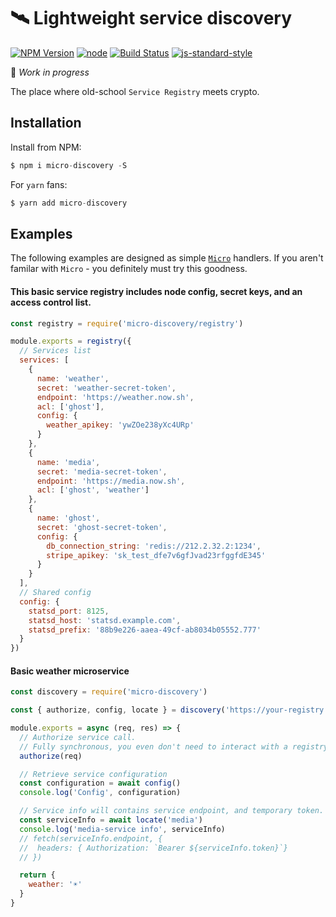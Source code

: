 # 🛰 Lightweight service discovery

[![NPM Version](https://img.shields.io/npm/v/micro-discovery.svg?style=flat-square)](https://www.npmjs.com/package/micro-discovery)
[![node](https://img.shields.io/node/v/micro-discovery.svg?style=flat-square)](https://www.npmjs.com/package/micro-discovery)
[![Build Status](https://img.shields.io/travis/kitcast/micro-discovery.svg?branch=master&style=flat-square)](https://travis-ci.org/kitcast/micro-discovery)
[![js-standard-style](https://img.shields.io/badge/code%20style-standard-brightgreen.svg?style=flat-square)](http://standardjs.com/)

🚧 *Work in progress*

The place where old-school `Service Registry` meets crypto.

## Installation

Install from NPM:

```js
$ npm i micro-discovery -S
```

For `yarn` fans:

```js
$ yarn add micro-discovery
```


## Examples

The following examples are designed as simple [`Micro`](https://github.com/zeit/micro) handlers. If you aren't familar with `Micro` - you definitely must try this goodness.

#### This basic service registry includes node config, secret keys, and an access control list.

```js
const registry = require('micro-discovery/registry')

module.exports = registry({
  // Services list
  services: [
    {
      name: 'weather',
      secret: 'weather-secret-token',
      endpoint: 'https://weather.now.sh',
      acl: ['ghost'],
      config: {
        weather_apikey: 'ywZOe238yXc4URp'
      }
    },
    {
      name: 'media',
      secret: 'media-secret-token',
      endpoint: 'https://media.now.sh',
      acl: ['ghost', 'weather']
    },
    {
      name: 'ghost',
      secret: 'ghost-secret-token',
      config: {
        db_connection_string: 'redis://212.2.32.2:1234',
        stripe_apikey: 'sk_test_dfe7v6gfJvad23rfggfdE345'
      }
    }
  ],
  // Shared config
  config: {
    statsd_port: 8125,
    statsd_host: 'statsd.example.com',
    statsd_prefix: '88b9e226-aaea-49cf-ab8034b05552.777'
  }
})
```

#### Basic weather microservice

```js
const discovery = require('micro-discovery')

const { authorize, config, locate } = discovery('https://your-registry.now.sh', 'weather-secret-token')

module.exports = async (req, res) => {
  // Authorize service call. 
  // Fully synchronous, you even don't need to interact with a registry.
  authorize(req)

  // Retrieve service configuration
  const configuration = await config()
  console.log('Config', configuration)

  // Service info will contains service endpoint, and temporary token.
  const serviceInfo = await locate('media')
  console.log('media-service info', serviceInfo)
  // fetch(serviceInfo.endpoint, {
  //  headers: { Authorization: `Bearer ${serviceInfo.token}`}
  // })

  return { 
    weather: '☀️' 
  }
}
```
